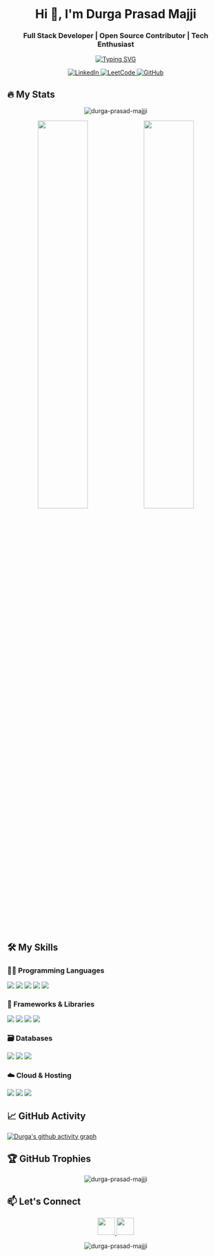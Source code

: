 <h1 align="center">Hi 👋, I'm Durga Prasad Majji</h1>
<h3 align="center">Full Stack Developer | Open Source Contributor | Tech Enthusiast</h3>

<p align="center">
  <a href="https://git.io/typing-svg"><img src="https://readme-typing-svg.demolab.com?font=Fira+Code&pause=1000&width=435&lines=Building+scalable+web+applications;Passionate+about+clean+code;Always+learning+new+tech" alt="Typing SVG" /></a>
</p>

<p align="center">
  <a href="https://www.linkedin.com/in/majji-durga-prasad/" target="_blank">
    <img src="https://img.shields.io/badge/LinkedIn-0077B5?style=for-the-badge&logo=linkedin&logoColor=white" alt="LinkedIn"/>
  </a>
  <a href="https://leetcode.com/u/durga_prasad_majji/" target="_blank">
    <img src="https://img.shields.io/badge/-LeetCode-FFA116?style=for-the-badge&logo=LeetCode&logoColor=black" alt="LeetCode"/>
  </a>
  <a href="https://github.com/DURGA-PRASAD-MAJJJI" target="_blank">
    <img src="https://img.shields.io/badge/GitHub-100000?style=for-the-badge&logo=github&logoColor=white" alt="GitHub"/>
  </a>
</p>

## 🔥 My Stats

<p align="center">
  <img align="center" src="https://github-readme-streak-stats.herokuapp.com/?user=durga-prasad-majjji&theme=dark" alt="durga-prasad-majjji" />
</p>

<p align="center">
  <img width="48%" src="https://github-readme-stats.vercel.app/api?username=durga-prasad-majjji&show_icons=true&theme=radical" />
  <img width="48%" src="https://github-readme-stats.vercel.app/api/top-langs/?username=durga-prasad-majjji&layout=compact&theme=radical" />
</p>

## 🛠️ My Skills

### 👨‍💻 Programming Languages

<p>
  <img src="https://img.shields.io/badge/JavaScript-323330?style=for-the-badge&logo=javascript&logoColor=F7DF1E" />
  <img src="https://img.shields.io/badge/Python-FFD43B?style=for-the-badge&logo=python&logoColor=blue" />
  <img src="https://img.shields.io/badge/C-00599C?style=for-the-badge&logo=c&logoColor=white" />
  <img src="https://img.shields.io/badge/HTML5-E34F26?style=for-the-badge&logo=html5&logoColor=white" />
  <img src="https://img.shields.io/badge/CSS3-1572B6?style=for-the-badge&logo=css3&logoColor=white" />
</p>

### 🚀 Frameworks & Libraries

<p>
  <img src="https://img.shields.io/badge/React-20232A?style=for-the-badge&logo=react&logoColor=61DAFB" />
  <img src="https://img.shields.io/badge/Node.js-339933?style=for-the-badge&logo=nodedotjs&logoColor=white" />
  <img src="https://img.shields.io/badge/Express.js-000000?style=for-the-badge&logo=express&logoColor=white" />
  <img src="https://img.shields.io/badge/React_Native-20232A?style=for-the-badge&logo=react&logoColor=61DAFB" />
</p>

### 🗃️ Databases

<p>
  <img src="https://img.shields.io/badge/MongoDB-4EA94B?style=for-the-badge&logo=mongodb&logoColor=white" />
  <img src="https://img.shields.io/badge/MySQL-005C84?style=for-the-badge&logo=mysql&logoColor=white" />
  <img src="https://img.shields.io/badge/Oracle-F80000?style=for-the-badge&logo=Oracle&logoColor=white" />
</p>

### ☁️ Cloud & Hosting

<p>
  <img src="https://img.shields.io/badge/AWS-%23FF9900.svg?style=for-the-badge&logo=amazon-aws&logoColor=white" />
  <img src="https://img.shields.io/badge/Google_Cloud-4285F4?style=for-the-badge&logo=google-cloud&logoColor=white" />
  <img src="https://img.shields.io/badge/Firebase-039BE5?style=for-the-badge&logo=Firebase&logoColor=white" />
</p>

## 📈 GitHub Activity

[![Durga's github activity graph](https://github-readme-activity-graph.vercel.app/graph?username=durga-prasad-majjji&theme=react-dark)](https://github.com/durga-prasad-majjji/github-readme-activity-graph)

## 🏆 GitHub Trophies

<p align="center"> 
  <img src="https://github-profile-trophy.vercel.app/?username=durga-prasad-majjji&row=2&column=3&theme=onedark" alt="durga-prasad-majjji" />
</p>

## 📫 Let's Connect

<p align="center">
  <a href="https://www.linkedin.com/in/majji-durga-prasad/" target="_blank">
    <img src="https://img.icons8.com/color/48/000000/linkedin.png" width="40"/>
  </a>
  <a href="https://leetcode.com/u/durga_prasad_majji/" target="_blank">
    <img src="https://img.icons8.com/external-tal-revivo-color-tal-revivo/48/000000/external-level-up-your-coding-skills-and-quickly-land-a-job-logo-color-tal-revivo.png" width="40"/>
  </a>
</p>

<p align="center">
  <img src="https://komarev.com/ghpvc/?username=durga-prasad-majjji&label=Profile%20views&color=0e75b6&style=flat" alt="durga-prasad-majjji" /> 
</p>

